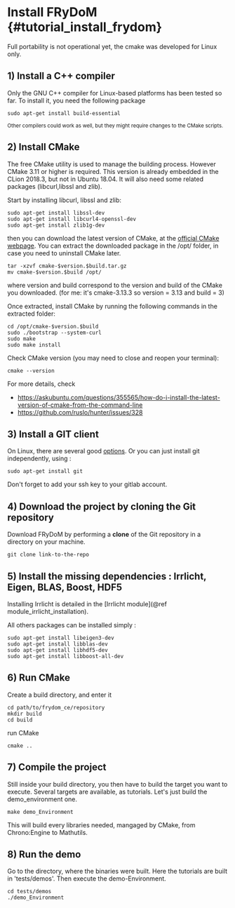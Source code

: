 Install FRyDoM {#tutorial_install_frydom}
==========================

Full portability is not operational yet, the cmake was developed for Linux only.

## 1) Install a C++ compiler

Only the GNU C++ compiler for Linux-based platforms has been tested so far. To install it, you need the following package

    sudo apt-get install build-essential

<small>Other compilers could work as well, but they might require changes to the CMake scripts.</small>

## 2) Install CMake

The free CMake utility is used to manage the building process. However CMake 3.11 or higher is required. This version is
already embedded in the CLion 2018.3, but not in Ubuntu 18.04. It will also need some related packages (libcurl,libssl and zlib).

Start by installing libcurl, libssl and zlib:

    sudo apt-get install libssl-dev
    sudo apt-get install libcurl4-openssl-dev
    sudo apt-get install zlib1g-dev
    
then you can download the latest version of CMake, at the [official CMake webpage](https://cmake.org/download/).
You can extract the downloaded package in the /opt/ folder, in case you need to uninstall CMake later. 

    tar -xzvf cmake-$version.$build.tar.gz
    mv cmake-$version.$build /opt/
    
where version and build correspond to the version and build of the CMake you downloaded. (for me: it's cmake-3.13.3 so version = 3.13 and build = 3)

Once extracted, install CMake by running the following commands in the extracted folder:

    cd /opt/cmake-$version.$build
    sudo ./bootstrap --system-curl
    sudo make
    sudo make install
    
Check CMake version (you may need to close and reopen your terminal):

    cmake --version 
 
 For more details, check 
 
 * https://askubuntu.com/questions/355565/how-do-i-install-the-latest-version-of-cmake-from-the-command-line
 * https://github.com/ruslo/hunter/issues/328

## 3) Install a GIT client

On Linux, there are several good [options](https://git-scm.com/download/gui/linux).
Or you can just install git independently, using :

    sudo apt-get install git

Don't forget to add your ssh key to your gitlab account.
    
## 4) Download the project by cloning the Git repository

Download FRyDoM by performing a **clone** of the Git repository in a directory on your machine. 

    git clone link-to-the-repo

    
## 5) Install the missing dependencies : Irrlicht, Eigen, BLAS, Boost, HDF5

Installing Irrlicht is detailed in the [Irrlicht module](@ref module_irrlicht_installation).

All others packages can be installed simply :

    sudo apt-get install libeigen3-dev
    sudo apt-get install libblas-dev
    sudo apt-get install libhdf5-dev
    sudo apt-get install libboost-all-dev


## 6) Run CMake

Create a build directory, and enter it 
    
    cd path/to/frydom_ce/repository
    mkdir build
    cd build

run CMake

    cmake ..

## 7) Compile the project

Still inside your build directory, you then have to build the target you want to execute. Several targets are available,
as tutorials. Let's just build the demo_environment one.

    make demo_Environment
    
This will build every libraries needed, mangaged by CMake, from Chrono:Engine to Mathutils.

## 8) Run the demo

Go to the directory, where the binaries were built. Here the tutorials are built in 'tests/demos'. 
Then execute the demo-Environment. 

    cd tests/demos
    ./demo_Environment 
